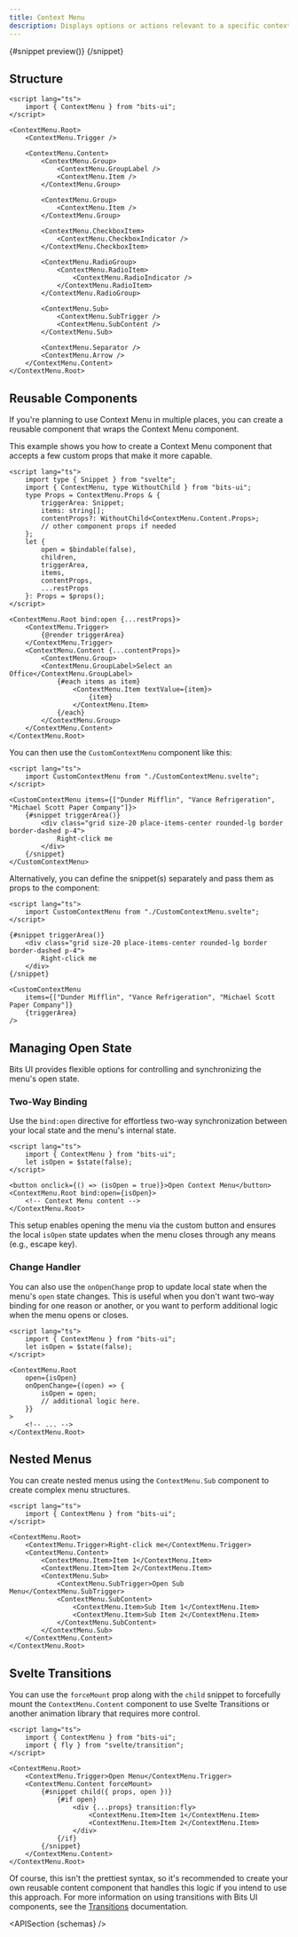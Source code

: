 ```yaml
---
title: Context Menu
description: Displays options or actions relevant to a specific context or selected item, triggered by a right-click.
---
```


<script>
	import { APISection, ComponentPreviewV2, ContextMenuDemo } from '$lib/components/index.js'
	export let schemas;
</script>

<ComponentPreviewV2 name="context-menu-demo" comp="ContextMenu">

{#snippet preview()}
<ContextMenuDemo />
{/snippet}

</ComponentPreviewV2>

## Structure

```svelte
<script lang="ts">
	import { ContextMenu } from "bits-ui";
</script>

<ContextMenu.Root>
	<ContextMenu.Trigger />

	<ContextMenu.Content>
		<ContextMenu.Group>
			<ContextMenu.GroupLabel />
			<ContextMenu.Item />
		</ContextMenu.Group>

		<ContextMenu.Group>
			<ContextMenu.Item />
		</ContextMenu.Group>

		<ContextMenu.CheckboxItem>
			<ContextMenu.CheckboxIndicator />
		</ContextMenu.CheckboxItem>

		<ContextMenu.RadioGroup>
			<ContextMenu.RadioItem>
				<ContextMenu.RadioIndicator />
			</ContextMenu.RadioItem>
		</ContextMenu.RadioGroup>

		<ContextMenu.Sub>
			<ContextMenu.SubTrigger />
			<ContextMenu.SubContent />
		</ContextMenu.Sub>

		<ContextMenu.Separator />
		<ContextMenu.Arrow />
	</ContextMenu.Content>
</ContextMenu.Root>
```

## Reusable Components

If you're planning to use Context Menu in multiple places, you can create a reusable component that wraps the Context Menu component.

This example shows you how to create a Context Menu component that accepts a few custom props that make it more capable.

```svelte title="CustomContextMenu.svelte"
<script lang="ts">
	import type { Snippet } from "svelte";
	import { ContextMenu, type WithoutChild } from "bits-ui";
	type Props = ContextMenu.Props & {
		triggerArea: Snippet;
		items: string[];
		contentProps?: WithoutChild<ContextMenu.Content.Props>;
		// other component props if needed
	};
	let {
		open = $bindable(false),
		children,
		triggerArea,
		items,
		contentProps,
		...restProps
	}: Props = $props();
</script>

<ContextMenu.Root bind:open {...restProps}>
	<ContextMenu.Trigger>
		{@render triggerArea}
	</ContextMenu.Trigger>
	<ContextMenu.Content {...contentProps}>
		<ContextMenu.Group>
		<ContextMenu.GroupLabel>Select an Office</ContextMenu.GroupLabel>
			{#each items as item}
				<ContextMenu.Item textValue={item}>
					{item}
				</ContextMenu.Item>
			{/each}
		</ContextMenu.Group>
	</ContextMenu.Content>
</ContextMenu.Root>
```

You can then use the `CustomContextMenu` component like this:

```svelte
<script lang="ts">
	import CustomContextMenu from "./CustomContextMenu.svelte";
</script>

<CustomContextMenu items={["Dunder Mifflin", "Vance Refrigeration", "Michael Scott Paper Company"]}>
	{#snippet triggerArea()}
		<div class="grid size-20 place-items-center rounded-lg border border-dashed p-4">
			Right-click me
		</div>
	{/snippet}
</CustomContextMenu>
```

Alternatively, you can define the snippet(s) separately and pass them as props to the component:

```svelte
<script lang="ts">
	import CustomContextMenu from "./CustomContextMenu.svelte";
</script>

{#snippet triggerArea()}
	<div class="grid size-20 place-items-center rounded-lg border border-dashed p-4">
		Right-click me
	</div>
{/snippet}

<CustomContextMenu
	items={["Dunder Mifflin", "Vance Refrigeration", "Michael Scott Paper Company"]}
	{triggerArea}
/>
```

## Managing Open State

Bits UI provides flexible options for controlling and synchronizing the menu's open state.

### Two-Way Binding

Use the `bind:open` directive for effortless two-way synchronization between your local state and the menu's internal state.

```svelte {3,6,8}
<script lang="ts">
	import { ContextMenu } from "bits-ui";
	let isOpen = $state(false);
</script>

<button onclick={() => (isOpen = true)}>Open Context Menu</button>
<ContextMenu.Root bind:open={isOpen}>
	<!-- Context Menu content -->
</ContextMenu.Root>
```

This setup enables opening the menu via the custom button and ensures the local `isOpen` state updates when the menu closes through any means (e.g., escape key).

### Change Handler

You can also use the `onOpenChange` prop to update local state when the menu's `open` state changes. This is useful when you don't want two-way binding for one reason or another, or you want to perform additional logic when the menu opens or closes.

```svelte {3,7-11}
<script lang="ts">
	import { ContextMenu } from "bits-ui";
	let isOpen = $state(false);
</script>

<ContextMenu.Root
	open={isOpen}
	onOpenChange={(open) => {
		isOpen = open;
		// additional logic here.
	}}
>
	<!-- ... -->
</ContextMenu.Root>
```

## Nested Menus

You can create nested menus using the `ContextMenu.Sub` component to create complex menu structures.

```svelte /ContextMenu.Sub/
<script lang="ts">
	import { ContextMenu } from "bits-ui";
</script>

<ContextMenu.Root>
	<ContextMenu.Trigger>Right-click me</ContextMenu.Trigger>
	<ContextMenu.Content>
		<ContextMenu.Item>Item 1</ContextMenu.Item>
		<ContextMenu.Item>Item 2</ContextMenu.Item>
		<ContextMenu.Sub>
			<ContextMenu.SubTrigger>Open Sub Menu</ContextMenu.SubTrigger>
			<ContextMenu.SubContent>
				<ContextMenu.Item>Sub Item 1</ContextMenu.Item>
				<ContextMenu.Item>Sub Item 2</ContextMenu.Item>
			</ContextMenu.SubContent>
		</ContextMenu.Sub>
	</ContextMenu.Content>
</ContextMenu.Root>
```

<!-- <ContextMenuDemoNested /> -->

## Svelte Transitions

You can use the `forceMount` prop along with the `child` snippet to forcefully mount the `ContextMenu.Content` component to use Svelte Transitions or another animation library that requires more control.

```svelte /forceMount/ /transition:fade/ /transition:fly/
<script lang="ts">
	import { ContextMenu } from "bits-ui";
	import { fly } from "svelte/transition";
</script>

<ContextMenu.Root>
	<ContextMenu.Trigger>Open Menu</ContextMenu.Trigger>
	<ContextMenu.Content forceMount>
		{#snippet child({ props, open })}
			{#if open}
				<div {...props} transition:fly>
					<ContextMenu.Item>Item 1</ContextMenu.Item>
					<ContextMenu.Item>Item 2</ContextMenu.Item>
				</div>
			{/if}
		{/snippet}
	</ContextMenu.Content>
</ContextMenu.Root>
```

Of course, this isn't the prettiest syntax, so it's recommended to create your own reusable content component that handles this logic if you intend to use this approach. For more information on using transitions with Bits UI components, see the [Transitions](/docs/transitions) documentation.

<APISection {schemas} />
